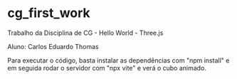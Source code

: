 # cg_first_work
Trabalho da Disciplina de CG - Hello World  - Three.js

Aluno: Carlos Eduardo Thomas

Para executar o código, basta instalar as dependências com "npm install" e 
em seguida rodar o servidor com "npx vite" e verá o cubo animado.

